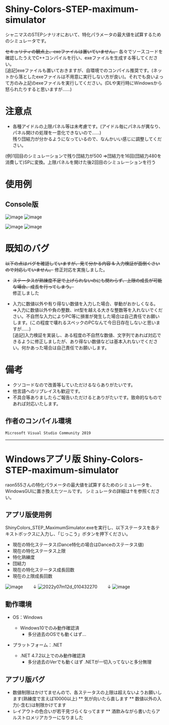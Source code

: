 # Shiny-Colors-STEP-maximum-simulator
シャニマスのSTEPシナリオにおいて、特化パラメータの最大値を試算するためのシミュレータです。

~~セキュリティの観点上、exeファイルは置いていません。~~
各々でソースコードを確認したうえでC++コンパイルを行い、exeファイルを生成する等してください。<br>
[追記]exeファイルも置いておきますが、自環境でのコンパイル推奨です。(ネットから落としたexeファイルは不用意に実行しない方が良い)。それでも良いよって方のみ上記のexeファイルを実行してください。(DLや実行時にWindowsから怒られたりすると思いますが......)

# 注意点
- 各種アイドルの上限パネル等は未考慮です。(アイドル毎にパネルが異なり、パネル開けの処理を一意化できないので......)<br>残り団結力が分かるようになっているので、なんかいい感じに調整してください。

(例)1回目のシミュレーションで残り団結力が500
⇒団結力を16回(団結力480を消費して)SPに変換。上限パネルを開けた後2回目のシミュレーションを行う

# 使用例
## Console版
![image](https://user-images.githubusercontent.com/80242944/167307940-063acd27-8164-490d-9aaa-d601db909f12.png)
![image](https://user-images.githubusercontent.com/80242944/167307944-f376a755-37ad-4a8e-98bb-d76c3a10fd0b.png)

![image](https://user-images.githubusercontent.com/80242944/167307953-f4d2bc69-b8ca-467e-8cc2-4cb3be385b1c.png)
![image](https://user-images.githubusercontent.com/80242944/167307950-5e38ceb7-4f0b-4211-b7aa-49fd75fb0377.png)

# 既知のバグ
~~以下の点はバグを確認していますが、見て分かる内容 & 入力検証が面倒くさいので対応していません。~~ 修正対応を実施しました。
- ~~ステータスが熟練度不足で上げられないのにも関わらず、上限の成長が可能な場合、成長を行ってしまう。~~<br>修正しました

- 入力に数値以外や有り得ない数値を入力した場合、挙動がおかしくなる。<br>
⇒入力に数値以外や負の整数、int型を越える大きな整数等を入れないでください。不自然な入力によりPC等に損害が発生した場合は自己責任でお願いします。(この程度で壊れるスペックのPCなんて今日日存在しないと思いますが......)<br>[追記]入力検証を実装し、ある程度の不自然な数値、文字列であれば対応できるように修正しましたが、あり得ない数値などは基本入れないでください。何かあった場合は自己責任でお願いします。

# 備考
- クソコードなので改善等していただけるならありがたいです。
- 他言語へのリプレイスも歓迎です。
- 不具合等ありましたらご報告いただけるとありがたいです。致命的なものであれば対応いたします。
## 作者のコンパイル環境
```
Microsoft Visual Studio Community 2019
```

------------
# Windowsアプリ版 Shiny-Colors-STEP-maximum-simulator
raon555さんの特化パラメータの最大値を試算するためのシミュレータを、WindowsGUIに置き換えたツールです。
シミュレータの詳細は↑を参照ください。

## アプリ版使用例
ShinyColors_STEP_MaximumSimulator.exeを実行し、以下ステータスを各テキストボックスに入力し、「じっこう」ボタンを押下ください。
* 現在の特化ステータス(Dance特化の場合はDanceのステータス値)
* 現在の特化ステータス上限
* 特化熟練度
* 団結力
* 現在の特化ステータス成長回数
* 現在の上限成長回数

![image](https://user-images.githubusercontent.com/80242944/167307940-063acd27-8164-490d-9aaa-d601db909f12.png)
　　↓
![2022y07m12d_010432270](https://user-images.githubusercontent.com/109031310/178750877-1144cbe7-553a-4508-94ac-cab81849d84c.jpg)
　　↓
![image](https://user-images.githubusercontent.com/80242944/167307950-5e38ceb7-4f0b-4211-b7aa-49fd75fb0377.png)

## 動作環境
* OS：Windows
  * Windows10でのみ動作確認済 
    * 多分過去のOSでも動くはず... 

* プラットフォーム：.NET
  * .NET 4.7.2以上でのみ動作確認済 
    * 多分過去のVerでも動くはず .NETが一切入ってないと多分無理

## アプリ版バグ
* 数値制限はかけてませんので、各ステータスの上限は超えないようお願いします(熟練度で言えば10000以上)
** 気が向いたら直します
** 数値以外の入力(-含む)は制限かけてます
* レイアウトの色合いが若干見づらくなってます
** 酒飲みながら書いたらアルストロメリアカラーになりました
